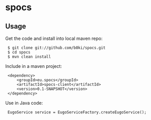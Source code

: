 spocs
=====

## Usage

Get the code and install into local maven repo:

     $ git clone git://github.com/b0ki/spocs.git
     $ cd spocs
     $ mvn clean install

Include in a maven project:

     <dependency>
         <groupId>eu.spocs</groupId>
         <artifactId>spocs-client</artifactId>
         <version>0.1-SNAPSHOT</version>
     </dependency>

Use in Java code:

     EugoService service = EugoServiceFactory.createEugoService();



